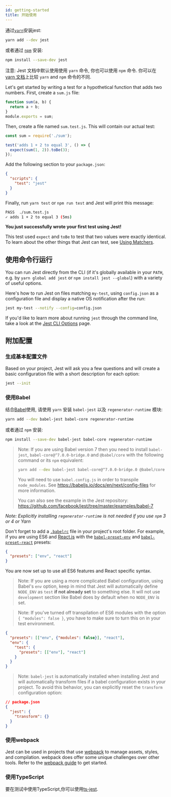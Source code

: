 ```yaml
---
id: getting-started
title: 开始使用
---
```


通过[`yarn`](https://yarnpkg.com/en/package/jest)安装jest:

```bash
yarn add --dev jest
```

或者通过 [`npm`](https://www.npmjs.com/) 安装:

```bash
npm install --save-dev jest
```

注意: Jest 文档中默认使用使用 `yarn` 命令, 你也可以使用 `npm` 命令. 你可以在 [yarn 文档](https://yarnpkg.com/en/docs/migrating-from-npm#toc-cli-commands-comparison)上比较 `yarn` and `npm` 命令的不同.

Let's get started by writing a test for a hypothetical function that adds two numbers. First, create a `sum.js` file:

```javascript
function sum(a, b) {
  return a + b;
}
module.exports = sum;
```

Then, create a file named `sum.test.js`. This will contain our actual test:

```javascript
const sum = require('./sum');

test('adds 1 + 2 to equal 3', () => {
  expect(sum(1, 2)).toBe(3);
});
```

Add the following section to your `package.json`:

```json
{
  "scripts": {
    "test": "jest"
  }
}
```

Finally, run `yarn test` or `npm run test` and Jest will print this message:

```bash
PASS  ./sum.test.js
✓ adds 1 + 2 to equal 3 (5ms)
```

**You just successfully wrote your first test using Jest!**

This test used `expect` and `toBe` to test that two values were exactly identical. To learn about the other things that Jest can test, see [Using Matchers](UsingMatchers.md).

## 使用命令行运行

You can run Jest directly from the CLI (if it's globally available in your `PATH`, e.g. by `yarn global add jest` or `npm install jest --global`) with a variety of useful options.

Here's how to run Jest on files matching `my-test`, using `config.json` as a configuration file and display a native OS notification after the run:

```bash
jest my-test --notify --config=config.json
```

If you'd like to learn more about running `jest` through the command line, take a look at the [Jest CLI Options](CLI.md) page.

## 附加配置

### 生成基本配置文件

Based on your project, Jest will ask you a few questions and will create a basic configuration file with a short description for each option:

```bash
jest --init
```

### 使用Babel

结合[Babel](http://babeljs.io/)使用, 请使用 `yarn` 安装 `babel-jest` 以及 `regenerator-runtime` 模块:

```bash
yarn add --dev babel-jest babel-core regenerator-runtime
```

或者通过 `npm` 安装:

```bash
npm install --save-dev babel-jest babel-core regenerator-runtime
```

> Note: If you are using Babel version 7 then you need to install `babel-jest`, `babel-core@^7.0.0-bridge.0` and `@babel/core` with the following command or its `npm` equivalent:
>
> ```bash
> yarn add --dev babel-jest babel-core@^7.0.0-bridge.0 @babel/core regenerator-runtime
> ```
>
> You will need to use `babel.config.js` in order to transpile `node_modules`. See https://babeljs.io/docs/en/next/config-files for more information.
>
> You can also see the example in the Jest repository: https://github.com/facebook/jest/tree/master/examples/babel-7

_Note: Explicitly installing `regenerator-runtime` is not needed if you use `npm` 3 or 4 or Yarn_

Don't forget to add a [`.babelrc`](https://babeljs.io/docs/usage/babelrc/) file in your project's root folder. For example, if you are using ES6 and [React.js](https://facebook.github.io/react/) with the [`babel-preset-env`](https://babeljs.io/docs/plugins/preset-env/) and [`babel-preset-react`](https://babeljs.io/docs/plugins/preset-react/) presets:

```json
{
  "presets": ["env", "react"]
}
```

You are now set up to use all ES6 features and React specific syntax.

> Note: If you are using a more complicated Babel configuration, using Babel's `env` option, keep in mind that Jest will automatically define `NODE_ENV` as `test` **if not already set** to something else. It will not use `development` section like Babel does by default when no `NODE_ENV` is set.

> Note: If you've turned off transpilation of ES6 modules with the option `{ "modules": false }`, you have to make sure to turn this on in your test environment.

```json
{
  "presets": [["env", {"modules": false}], "react"],
  "env": {
    "test": {
      "presets": [["env"], "react"]
    }
  }
}
```

> Note: `babel-jest` is automatically installed when installing Jest and will automatically transform files if a babel configuration exists in your project. To avoid this behavior, you can explicitly reset the `transform` configuration option:

```json
// package.json
{
  "jest": {
    "transform": {}
  }
}
```

### 使用webpack

Jest can be used in projects that use [webpack](https://webpack.github.io/) to manage assets, styles, and compilation. webpack does offer some unique challenges over other tools. Refer to the [webpack guide](Webpack.md) to get started.

### 使用TypeScript

要在测试中使用TypeScript,你可以使用[ts-jest](https://github.com/kulshekhar/ts-jest).
